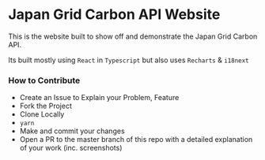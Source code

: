 # Japan Grid Carbon API Website

This is the website built to show off and demonstrate the Japan Grid Carbon API.

Its built mostly using `React` in `Typescript` but also uses `Recharts` & `i18next`

### How to Contribute

- Create an Issue to Explain your Problem, Feature
- Fork the Project
- Clone Locally
- `yarn`
- Make and commit your changes
- Open a PR to the master branch of this repo with a detailed explanation of your work (inc. screenshots)
